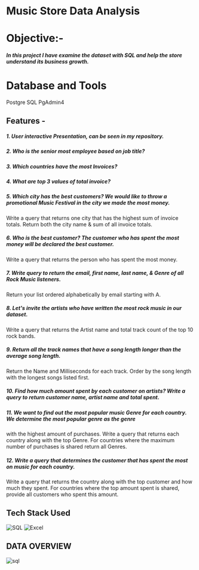 # Music Store Data Analysis
# Objective:-
##### In this project I have examine the dataset with SQL and help the store understand its business growth.
# Database and Tools
Postgre SQL
PgAdmin4
## Features -
##### 1. User interactive Presentation, can be seen in my repository.
##### 2. Who is the senior most employee based on job title? 

##### 3. Which countries have the most Invoices? 
##### 4. What are top 3 values of total invoice?
##### 5. Which city has the best customers? We would like to throw a promotional Music Festival in the city we made the most money. 
Write a query that returns one city that has the highest sum of invoice totals. 
Return both the city name & sum of all invoice totals.
##### 6. Who is the best customer? The customer who has spent the most money will be declared the best customer. 
Write a query that returns the person who has spent the most money.
##### 7. Write query to return the email, first name, last name, & Genre of all Rock Music listeners. 
Return your list ordered alphabetically by email starting with A.
##### 8. Let's invite the artists who have written the most rock music in our dataset. 
Write a query that returns the Artist name and total track count of the top 10 rock bands.
##### 9. Return all the track names that have a song length longer than the average song length. 
Return the Name and Milliseconds for each track. Order by the song length with the longest songs listed first.
##### 10. Find how much amount spent by each customer on artists? Write a query to return customer name, artist name and total spent.
##### 11. We want to find out the most popular music Genre for each country. We determine the most popular genre as the genre 
with the highest amount of purchases. Write a query that returns each country along with the top Genre. For countries where 
the maximum number of purchases is shared return all Genres.
##### 12. Write a query that determines the customer that has spent the most on music for each country. 
Write a query that returns the country along with the top customer and how much they spent. 
For countries where the top amount spent is shared, provide all customers who spent this amount.
## Tech Stack Used 
![SQL](https://img.icons8.com/arcade/256/sql.png)
![Excel](https://img.icons8.com/color/256/microsoft-excel-2019.png)
## DATA OVERVIEW
![sql ](https://github.com/user-attachments/assets/bcfc0b8d-9bbf-4b63-a7ca-7a38ee81f243)
